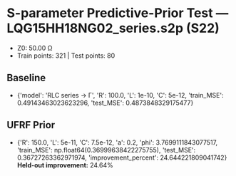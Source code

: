 # S-parameter Predictive-Prior Test — LQG15HH18NG02_series.s2p (S22)
- Z0: 50.00 Ω
- Train points: 321  |  Test points: 80

## Baseline
- {'model': 'RLC series -> Γ', 'R': 100.0, 'L': 1e-10, 'C': 5e-12, 'train_MSE': 0.49143463023623296, 'test_MSE': 0.4873848329175477}

## UFRF Prior
- {'R': 150.0, 'L': 5e-11, 'C': 7.5e-12, 'a': 0.2, 'phi': 3.7699111843077517, 'train_MSE': np.float64(0.36999638422275755), 'test_MSE': 0.36727263362971974, 'improvement_percent': 24.644221809041742}
**Held-out improvement:** 24.64%